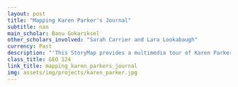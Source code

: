 ```yaml
---
layout: post
title: "Mapping Karen Parker's Journal"
subtitle: nan
main_scholar: Banu Gokarıksel
other_scholars_involved: "Sarah Carrier and Lara Lookabaugh"
currency: Past
description: "'This StoryMap provides a multimedia tour of Karen Parker’s journal where she chronicled her experiences as the first Black woman undergraduate student in 1963-1965 at the University of North Carolina, Chapel Hill (UNC-CH). Parker was a journalism major and a leader in the Civil Rights Movement during this critical time. UNC-CH has been known infamously as “The Light on the Hill” and the town of Chapel Hill has gained a reputation as a progressive, liberal town in a conservative Southern state. However, Parker’s journal tells a very different story. Hers is a story of struggle for freedom and inclusion in the face of violence and discrimination. Her journal reveals the racialized and gendered boundaries of exclusion and inequality at the university, in Chapel Hill, and nationwide during this time, as well as the fight for equality and justice. Parker gives a first hand account of how as a Black woman she felt out of place, isolated, excluded, and subjected to violence in many spaces of the university and Chapel Hill in her journal. She thrived against all odds.The journal also documents how students like Parker worked to create spaces of belonging and to transform an institution and a town that remained committed to white male dominance.'- Description taken from the Mapping Karen Parker's Journal website"
class_title: GEO 124
link_title: mapping_karen_parkers_journal
img: assets/img/projects/karen_parker.jpg
---
```

